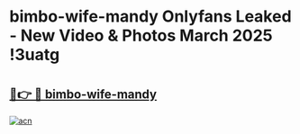 # bimbo-wife-mandy Onlyfans Leaked - New Video & Photos March 2025 !3uatg

# <h2><a href="https://2a89jc.iuczelnia.edu.pl?title=bimbo-wife-mandy&ref=3uatg">🔗👉 🔴 bimbo-wife-mandy</a></h2>

[![acn](https://github.com/user-attachments/assets/0f9c940e-d8b0-45ae-aac7-cd30a18b3e1c)](https://2a89jc.iuczelnia.edu.pl?title=bimbo-wife-mandy&ref=3uatg)

